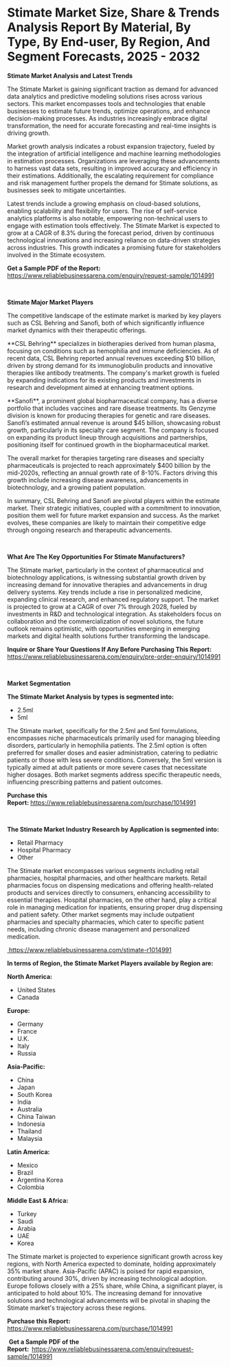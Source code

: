 <p><h1>Stimate Market Size, Share & Trends Analysis Report By Material, By Type, By End-user, By Region, And Segment Forecasts, 2025 - 2032</h1></p><p><strong>Stimate Market Analysis and Latest Trends</strong></p>
<p><p>The Stimate Market is gaining significant traction as demand for advanced data analytics and predictive modeling solutions rises across various sectors. This market encompasses tools and technologies that enable businesses to estimate future trends, optimize operations, and enhance decision-making processes. As industries increasingly embrace digital transformation, the need for accurate forecasting and real-time insights is driving growth.</p><p>Market growth analysis indicates a robust expansion trajectory, fueled by the integration of artificial intelligence and machine learning methodologies in estimation processes. Organizations are leveraging these advancements to harness vast data sets, resulting in improved accuracy and efficiency in their estimations. Additionally, the escalating requirement for compliance and risk management further propels the demand for Stimate solutions, as businesses seek to mitigate uncertainties.</p><p>Latest trends include a growing emphasis on cloud-based solutions, enabling scalability and flexibility for users. The rise of self-service analytics platforms is also notable, empowering non-technical users to engage with estimation tools effectively. The Stimate Market is expected to grow at a CAGR of 8.3% during the forecast period, driven by continuous technological innovations and increasing reliance on data-driven strategies across industries. This growth indicates a promising future for stakeholders involved in the Stimate ecosystem.</p></p>
<p><strong>Get a Sample PDF of the Report:&nbsp;</strong> <a href="https://www.reliablebusinessarena.com/enquiry/request-sample/1014991?utm_campaign=2187&utm_medium=2&utm_source=Github&utm_content=ia&utm_term=17042025&utm_id=stimate">https://www.reliablebusinessarena.com/enquiry/request-sample/1014991</a></p>
<p>&nbsp;</p>
<p><strong>Stimate Major Market Players</strong></p>
<p><p>The competitive landscape of the estimate market is marked by key players such as CSL Behring and Sanofi, both of which significantly influence market dynamics with their therapeutic offerings.</p><p>**CSL Behring** specializes in biotherapies derived from human plasma, focusing on conditions such as hemophilia and immune deficiencies. As of recent data, CSL Behring reported annual revenues exceeding $10 billion, driven by strong demand for its immunoglobulin products and innovative therapies like antibody treatments. The company's market growth is fueled by expanding indications for its existing products and investments in research and development aimed at enhancing treatment options.</p><p>**Sanofi**, a prominent global biopharmaceutical company, has a diverse portfolio that includes vaccines and rare disease treatments. Its Genzyme division is known for producing therapies for genetic and rare diseases. Sanofi’s estimated annual revenue is around $45 billion, showcasing robust growth, particularly in its specialty care segment. The company is focused on expanding its product lineup through acquisitions and partnerships, positioning itself for continued growth in the biopharmaceutical market.</p><p>The overall market for therapies targeting rare diseases and specialty pharmaceuticals is projected to reach approximately $400 billion by the mid-2020s, reflecting an annual growth rate of 8-10%. Factors driving this growth include increasing disease awareness, advancements in biotechnology, and a growing patient population.</p><p>In summary, CSL Behring and Sanofi are pivotal players within the estimate market. Their strategic initiatives, coupled with a commitment to innovation, position them well for future market expansion and success. As the market evolves, these companies are likely to maintain their competitive edge through ongoing research and therapeutic advancements.</p></p>
<p>&nbsp;</p>
<p><strong>What Are The Key Opportunities For Stimate Manufacturers?</strong></p>
<p><p>The Stimate market, particularly in the context of pharmaceutical and biotechnology applications, is witnessing substantial growth driven by increasing demand for innovative therapies and advancements in drug delivery systems. Key trends include a rise in personalized medicine, expanding clinical research, and enhanced regulatory support. The market is projected to grow at a CAGR of over 7% through 2028, fueled by investments in R&D and technological integration. As stakeholders focus on collaboration and the commercialization of novel solutions, the future outlook remains optimistic, with opportunities emerging in emerging markets and digital health solutions further transforming the landscape.</p></p>
<p><strong>Inquire or Share Your Questions If Any Before Purchasing This Report:</strong> <a href="https://www.reliablebusinessarena.com/enquiry/pre-order-enquiry/1014991?utm_campaign=2187&utm_medium=2&utm_source=Github&utm_content=ia&utm_term=17042025&utm_id=stimate">https://www.reliablebusinessarena.com/enquiry/pre-order-enquiry/1014991</a></p>
<p>&nbsp;</p>
<p><strong>Market Segmentation</strong></p>
<p><strong>The Stimate Market Analysis by types is segmented into:</strong></p>
<p><ul><li>2.5ml</li><li>5ml</li></ul></p>
<p><p>The Stimate market, specifically for the 2.5ml and 5ml formulations, encompasses niche pharmaceuticals primarily used for managing bleeding disorders, particularly in hemophilia patients. The 2.5ml option is often preferred for smaller doses and easier administration, catering to pediatric patients or those with less severe conditions. Conversely, the 5ml version is typically aimed at adult patients or more severe cases that necessitate higher dosages. Both market segments address specific therapeutic needs, influencing prescribing patterns and patient outcomes.</p></p>
<p><strong>Purchase this Report:&nbsp;</strong><a href="https://www.reliablebusinessarena.com/purchase/1014991?utm_campaign=2187&utm_medium=2&utm_source=Github&utm_content=ia&utm_term=17042025&utm_id=stimate">https://www.reliablebusinessarena.com/purchase/1014991</a></p>
<p>&nbsp;</p>
<p><strong>The Stimate Market Industry Research by Application is segmented into:</strong></p>
<p><ul><li>Retail Pharmacy</li><li>Hospital Pharmacy</li><li>Other</li></ul></p>
<p><p>The Stimate market encompasses various segments including retail pharmacies, hospital pharmacies, and other healthcare markets. Retail pharmacies focus on dispensing medications and offering health-related products and services directly to consumers, enhancing accessibility to essential therapies. Hospital pharmacies, on the other hand, play a critical role in managing medication for inpatients, ensuring proper drug dispensing and patient safety. Other market segments may include outpatient pharmacies and specialty pharmacies, which cater to specific patient needs, including chronic disease management and personalized medication.</p></p>
<p><a href="https://www.reliablebusinessarena.com/stimate-r1014991?utm_campaign=2187&utm_medium=2&utm_source=Github&utm_content=ia&utm_term=17042025&utm_id=stimate">&nbsp;https://www.reliablebusinessarena.com/stimate-r1014991</a></p>
<p><strong>In terms of Region, the Stimate Market Players available by Region are:</strong></p>
<p>
    <p> <strong> North America: </strong>
        <ul>
            <li>United States</li>
            <li>Canada</li>
        </ul>
        </p> 
    <p> <strong> Europe: </strong>
        <ul>
            <li>Germany</li>
            <li>France</li>
            <li>U.K.</li>
            <li>Italy</li>
            <li>Russia</li>
        </ul>
        </p> 
    <p> <strong> Asia-Pacific: </strong>
        <ul>
            <li>China</li>
            <li>Japan</li>
            <li>South Korea</li>
            <li>India</li>
            <li>Australia</li>
            <li>China Taiwan</li>
            <li>Indonesia</li>
            <li>Thailand</li>
            <li>Malaysia</li>
        </ul>
        </p> 
    <p> <strong> Latin America: </strong>
        <ul>
            <li>Mexico</li>
            <li>Brazil</li>
            <li>Argentina Korea</li>
            <li>Colombia</li>
        </ul>
        </p> 
    <p> <strong> Middle East & Africa: </strong>
        <ul>
            <li>Turkey</li>
            <li>Saudi</li>
            <li>Arabia</li>
            <li>UAE</li>
            <li>Korea</li>
        </ul>
    </p>
    </p>
<p><p>The Stimate market is projected to experience significant growth across key regions, with North America expected to dominate, holding approximately 35% market share. Asia-Pacific (APAC) is poised for rapid expansion, contributing around 30%, driven by increasing technological adoption. Europe follows closely with a 25% share, while China, a significant player, is anticipated to hold about 10%. The increasing demand for innovative solutions and technological advancements will be pivotal in shaping the Stimate market's trajectory across these regions.</p></p>
<p><strong>Purchase this Report: </strong><a href="https://www.reliablebusinessarena.com/purchase/1014991?utm_campaign=2187&utm_medium=2&utm_source=Github&utm_content=ia&utm_term=17042025&utm_id=stimate">https://www.reliablebusinessarena.com/purchase/1014991</a></p>
<p>&nbsp;<strong>Get a Sample PDF of the Report:&nbsp;&nbsp;</strong><a href="https://www.reliablebusinessarena.com/enquiry/request-sample/1014991?utm_campaign=2187&utm_medium=2&utm_source=Github&utm_content=ia&utm_term=17042025&utm_id=stimate">https://www.reliablebusinessarena.com/enquiry/request-sample/1014991</a></p>
<p><strong></strong></p>
<p><p></p><p></p><p></p></p>
